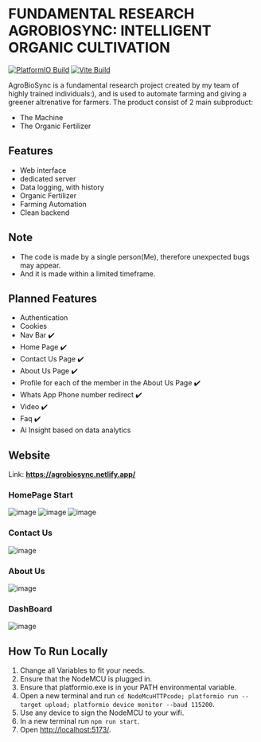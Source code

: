 # FUNDAMENTAL RESEARCH <br> AGROBIOSYNC: INTELLIGENT ORGANIC CULTIVATION

[![PlatformIO Build](https://github.com/FabioCanavarro/AgroBioSync/actions/workflows/PlatformIOBuild.yml/badge.svg)](https://github.com/FabioCanavarro/AgroBioSync/actions/workflows/PlatformIOBuild.yml)
[![Vite Build](https://github.com/FabioCanavarro/AgroBioSync/actions/workflows/ViteBuild.yml/badge.svg)](https://github.com/FabioCanavarro/AgroBioSync/actions/workflows/ViteBuild.yml)

AgroBioSync is a fundamental research project created by my team of highly trained individuals:), and is used to automate farming and giving a greener altrenative for farmers.
The product consist of 2 main subproduct:
- The Machine
- The Organic Fertilizer <br>



## Features
- Web interface
- dedicated server
- Data logging, with history
- Organic Fertilizer
- Farming Automation
- Clean backend

## Note
- The code is made by a single person(Me), therefore unexpected bugs may appear.
- And it is made within a limited timeframe.

## Planned Features
- Authentication
- Cookies
- Nav Bar ✔️
- Home Page ✔️
- Contact Us Page ✔️
- About Us Page ✔️
- Profile for each of the member in the About Us Page ✔️
- Whats App Phone number redirect ✔️
- Video ✔️
- Faq ✔️
- Ai Insight based on data analytics

## Website
Link: **https://agrobiosync.netlify.app/**
### HomePage Start 
![image](https://github.com/user-attachments/assets/c6b1117c-fbc9-4593-af2b-c50b8068eb1b)
![image](https://github.com/user-attachments/assets/3092fb9f-955b-47f4-b9ee-4f648239eaf0)
![image](https://github.com/user-attachments/assets/dbfa9c2a-af5f-4a72-80df-79f1643d068d)


### Contact Us
![image](https://github.com/user-attachments/assets/f9eb7d7a-0d6a-4c9f-a302-b030ddb7e639)
### About Us
![image](https://github.com/user-attachments/assets/b499d2b1-f19b-49c3-aafa-26290bee3c6c)
### DashBoard
![image](https://github.com/user-attachments/assets/91840514-6dd0-4deb-bfc0-0381b3a2f146)

## How To Run Locally
1. Change all Variables to fit your needs.
2. Ensure that the NodeMCU is plugged in.
3. Ensure that platformio.exe is in your PATH environmental variable.
4. Open a new terminal and run `cd NodeMcuHTTPcode; platformio run --target upload; platformio device monitor --baud 115200`.
5. Use any device to sign the NodeMCU to your wifi.
6. In a new terminal run `npm run start`.
7. Open <a href="http://localhost:5173/">http://localhost:5173/</a>.




